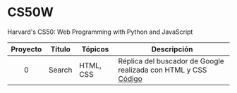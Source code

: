 ﻿# CS50W 
Harvard's CS50: Web Programming with Python and JavaScript

Proyecto | Título | Tópicos | Descripción
:--:|--|--|--
0 | Search | HTML, CSS | Réplica del buscador de Google realizada con HTML y CSS <br>[Código](https://github.com/zarate10/CS50W/tree/Main/project-search) | Demo: https://youtu.be/Yz46jPWtoMg
